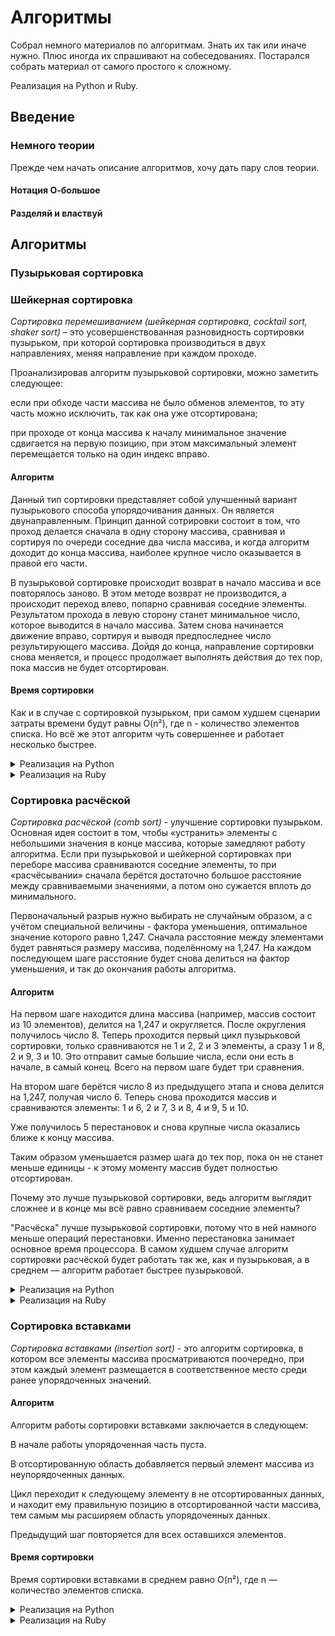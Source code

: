# Алгоритмы

Собрал немного материалов по алгоритмам. Знать их так или иначе нужно. Плюс иногда их спрашивают на собеседованиях. Постарался собрать материал от самого простого к сложному.

Реализация на Python и Ruby.

## Введение

### Немного теории

Прежде чем начать описание алгоритмов, хочу дать пару слов теории.

#### Нотация О-большое



#### Разделяй и властвуй



## Алгоритмы

### Пузырьковая сортировка



### Шейкерная сортировка

_Сортировка перемешиванием (шейкерная сортировка, cocktail sort, shaker sort)_ – это усовершенствованная разновидность сортировки пузырьком, при которой сортировка производиться в двух направлениях, меняя направление при каждом проходе.

Проанализировав алгоритм пузырьковой сортировки, можно заметить следующее:

если при обходе части массива не было обменов элементов, то эту часть можно исключить, так как она уже отсортирована;

при проходе от конца массива к началу минимальное значение сдвигается на первую позицию, при этом максимальный элемент перемещается только на один индекс вправо.

#### Алгоритм

Данный тип сортировки представляет собой улучшенный вариант пузырькового способа упорядочивания данных. Он является двунаправленным. Принцип данной сотрировки состоит в том, что проход делается сначала в одну сторону массива, сравнивая и сортируя по очереди соседние два числа массива, и когда алгоритм доходит до конца массива, наиболее крупное число оказывается в правой его части.

В пузырьковой сортировке происходит возврат в начало массива и все повторялось заново. В этом методе возврат не производится, а происходит переход влево, попарно сравнивая соседние элементы. Результатом прохода в левую сторону станет минимальное число, которое выводится в начало массива. Затем снова начинается движение вправо, сортируя и выводя предпоследнее число результирующего массива. Дойдя до конца, направление сортировки снова меняется, и процесс продолжает выполнять действия до тех пор, пока массив не будет отсортирован.

#### Время сортировки
Как и в случае с сортировкой пузырьком, при самом худшем сценарии затраты времени будут равны O(n²), где n - количество элементов списка. Но всё же этот алгоритм чуть совершеннее и работает несколько быстрее.

<details>
<summary>Реализация на Python</summary>

```
def shaker_sort(nums): 
    # Определяем начальный (левый) и конечный (правый) элементы
    left = 0
    right = len(nums) - 1
    while left <= right:
        # Проходимся от левого до правого элемента с шагом один
        for i in range(left, right, 1):
            if nums[i] > nums[i + 1]:
                nums[i], nums[i + 1] = nums[i + 1], nums[i]
        right -= 1
        # Проходимся от правого до левого элемента с шагом минус один!
        for i in range(right, left, -1):
            if nums[i - 1] > nums[i]:
                nums[i], nums[i - 1] = nums[i - 1], nums[i]
        left += 1
    return nums
```

</details>

<details>
<summary>Реализация на Ruby</summary>

```
def shaker_sort(nums) 
    # Определяем начальный (левый) и конечный (правый) элементы
    left = 0
    right = nums.size - 1
    while left <= right
        # Проходимся от левого до правого элемента с шагом один
        (left...right).each do |i|
            if nums[i] > nums[i + 1]
                nums[i], nums[i + 1] = nums[i + 1], nums[i]
            end
        right -= 1
        end
        # Проходимся от правого до левого элемента с шагом минус один!
        (right).downto(left).each do |i|
            if nums[i - 1] > nums[i]
                nums[i], nums[i - 1] = nums[i - 1], nums[i]
            end
        left += 1
        end
    end
    return nums
end
```

</details>

### Сортировка расчёской

_Сортировка расчёской (comb sort)_ - улучшение сортировки пузырьком. Основная идея состоит в том, чтобы «устранить» элементы с небольшими значения в конце массива, которые замедляют работу алгоритма. Если при пузырьковой и шейкерной сортировках при переборе массива сравниваются соседние элементы, то при «расчёсывании» сначала берётся достаточно большое расстояние между сравниваемыми значениями, а потом оно сужается вплоть до минимального.

Первоначальный разрыв нужно выбирать не случайным образом, а с учётом специальной величины - фактора уменьшения, оптимальное значение которого равно 1,247. Сначала расстояние между элементами будет равняться размеру массива, поделённому на 1,247. На каждом последующем шаге расстояние будет снова делиться на фактор уменьшения, и так до окончания работы алгоритма.

#### Алгоритм

На первом шаге находится длина массива (например, массив состоит из 10 элементов), делится на 1,247 и округляется. После округления получилось число 8. Теперь проходится первый цикл пузырьковой сортировки, только сравниваются не 1 и 2, 2 и 3 элементы, а сразу 1 и 8, 2 и 9, 3 и 10. Это отправит самые большие числа, если они есть в начале, в самый конец. Всего на первом шаге будет три сравнения.

На втором шаге берётся число 8 из предыдущего этапа и снова делится на 1,247, получая число 6. Теперь снова проходится массив и сравниваются элементы: 1 и 6, 2 и 7, 3 и 8, 4 и 9, 5 и 10.

Уже получилось 5 перестановок и снова крупные числа оказались ближе к концу массива.

Таким образом уменьшается размер шага до тех пор, пока он не станет меньше единицы - к этому моменту массив будет полностью отсортирован.

Почему это лучше пузырьковой сортировки, ведь алгоритм выглядит сложнее и в конце мы всё равно сравниваем соседние элементы?

"Расчёска" лучше пузырьковой сортировки, потому что в ней намного меньше операций перестановки. Именно перестановка занимает основное время процессора. В самом худшем случае алгоритм сортировки расчёской будет работать так же, как и пузырьковая, а в среднем — алгоритм работает быстрее пузырьковой.


<details>
<summary>Реализация на Python</summary>

```

def comb_sort(nums):
    # Получаем длину массива
    l = len(nums)
    # Оптимальное число для вычисления шага сравнения
    factor = 1.247
    # Получаем точный шаг сравнения
    gap_factor = l / factor
    while gap_factor > 1:
        gap = round(gap_factor)
        for i in range(l - gap):
            j = i + gap
            if nums[i] > nums[j]:
                nums[i], nums[j] = nums[j], nums[i]
        gap_factor = gap_factor / factor
    return nums

```

</details>

<details>
<summary>Реализация на Ruby</summary>

```

def comb_sort(nums)
  # получаем длину массива
  l = nums.size
  # оптимальное число для вычисления шага сравнения
  factor = 1.247
  # получаем точный шаг сравнения
  gap_factor = l / factor
  # пока шаг больше единицы
  while gap_factor > 1
    gap = gap_factor.round
    (0..(l - gap - 1)).each do |i|
      j = i + gap
      if nums[i] > nums[j]
        nums[i], nums[j] = nums[j], nums[i]
      end
    end
    gap_factor = gap_factor / factor
  end
  return nums
end

```

</details>

### Сортировка вставками

_Сортировка вставками (insertion sort)_ - это алгоритм сортировка, в котором все элементы массива просматриваются поочередно, при этом каждый элемент размещается в соответственное место среди ранее упорядоченных значений.

#### Алгоритм

Алгоритм работы сортировки вставками заключается в следующем:

В начале работы упорядоченная часть пуста.

В отсортированную область добавляется первый элемент массива из неупорядоченных данных.

Цикл переходит к следующему элементу в не отсортированных данных, и находит ему правильную позицию в отсортированной части массива, тем самым мы расширяем область упорядоченных данных.

Предыдущий шаг повторяется для всех оставшихся элементов.

#### Время сортировки
Время сортировки вставками в среднем равно O(n²), где n — количество элементов списка.

<details>
<summary>Реализация на Python</summary>

```

def insertion_sort(nums): 
    length = len(nums) 
    for i in range(1, length):
        key = nums[i]
        j = i
        while (j - 1 >= 0) and (nums[j - 1] > key):
            nums[j - 1], nums[j] = nums[j], nums[j - 1]
            j = j - 1
        nums[j] = key
    return nums

```

</details>

<details>
<summary>Реализация на Ruby</summary>

```

def insertion_sort(nums) 
    length = nums.size 
    length.times do |i|
        key = nums[i]
        j = i
        while (j - 1 >= 0) and (nums[j - 1] > key)
            nums[j - 1], nums[j] = nums[j], nums[j - 1]
            j = j - 1
        end
        nums[j] = key
    end
    return nums
end

```

### Случайная сортировка

_Случайная сортировка (Bogosort)_ - один из самых неэффективных алгоритмов сортировки массивов. Рассматривать его стоит исключительно в учебных целях!

#### Алгоритм

Вначале массив проверяется на упорядоченность. Если элементы не отсортированы, то они перемешиваются случайным образом и снова проверяется, упорядочен ли массим. Операция повторяется до тех пор, пока массив не будет отсортирован. Когда-нибудь ведь должно сработать?

<details>
<summary>Реализация на Python</summary>

```
import random

# Метод проверки упорядоченности массива
def is_sorted(nums):
    length = len(nums)
    for i in range(0, length - 1):
        if(nums[i] > nums[i + 1]):
            return False
    return True

# Перемешивание массива в случайном порядке
def random_permutation(nums):
    length = len(nums)
    for i in range(0, length):
        rnd = random.randint(0, length - 1)
        # обмен элементов массива
        temp = nums[i]
        nums[i] = nums[rnd]
        nums[rnd] = temp

# Случайная сортировка
def bogo_sort(nums):
    while(not(is_sorted(nums))):
        random_permutation(nums)
    return nums
```

</details>

<details>
<summary>Реализация на Ruby</summary>

```

# Метод проверки упорядоченности массива
def sorted?(nums)
    length = nums.length
    (0..length - 2).each do |i|
      return false if nums[i] > nums[i + 1]
    end
    return true
end
  
# Перемешивание массива в случайном порядке
def random_permutation(nums)
    length = nums.length
    (0..length - 1).each do |i|
      rnd = rand(0..length - 1)
      # обмен элементов массива
      temp = nums[i]
      nums[i] = nums[rnd]
      nums[rnd] = temp
    end
end
  
# Случайная сортировка
def bogo_sort(nums)
    until sorted?(nums)
      random_permutation(nums)
    end
    nums
end

```

</details>

### Сортировка выборкой

Этот алгоритм сегментирует список на две части: отсортированную и неотсортированную. Наименьший элемент удаляется из второго списка и добавляется в первый.

#### Алгоритм

На практике не нужно создавать новый список для отсортированных элементов. В качестве него используется крайняя левая часть списка. Находится наименьший элемент и меняется с первым местами.

После того, как первый элемент списка отсортирован, находится наименьший элемент из оставшихся и меняем местами со вторым. Повторяется это до тех пор, пока не останется последний элемент в списке.

<details>
<summary>Реализация на Python</summary>

```

def selection_sort(nums):  
    for i in range(len(nums)):
        # По умолчанию первый элемент считается наименьшим
        lowest_value_index = i
        for j in range(i + 1, len(nums)):
            if nums[j] < nums[lowest_value_index]:
                lowest_value_index = j
        nums[i], nums[lowest_value_index] = nums[lowest_value_index], nums[i]
    return nums

```

</details>

<details>
<summary>Реализация на Ruby</summary>

```

def selection_sort(nums)
    nums.size.times do |i|
        # По умолчанию первый элемент считается наименьшим
        lowest_value_index = i
        (i + 1...nums.length).each do |j|
            if nums[j] < nums[lowest_value_index]
                lowest_value_index = j
            end
        end
        nums[i], nums[lowest_value_index] = nums[lowest_value_index], nums[i]
    end
    return nums
end

```

</details>


-------------------

### Пирамидальная сортировка

_Пирамидальная сортировка (сортировка кучей, HeapSort)_ - это метод сортировки сравнением, основанный на такой структуре данных как двоичная куча. Это такой же популярный алгоритм, как и сортировки вставками или выборкой. Алгоритм сегментирует список на две части: отсортированную и неотсортированную. Алгоритм преобразует второй сегмент списка в структуру данных «куча» (heap), чтобы можно было эффективно определить самый большой элемент.

#### Алгоритм

Сначала список преобразуется в Max Heap - бинарное дерево, где самый большой элемент является вершиной дерева. Затем этот элемент помещается в конец списка. После Max Heap перестраивается и снова новый наибольший элемент помещается уже перед последним элементом в списке.

Этот процесс построения кучи повторяется, пока все вершины дерева не будут удалены.

#### Время сортировки

В среднем время сортировки кучей составляет O(n log n), что значительно быстрее предыдущих алгоритмов.

<details>
<summary>Реализация на Python</summary>

```

def heapify(nums, heap_size, root_index):  
    # Индекс наибольшего элемента считаем корневым индексом
    largest = root_index
    left_child = (2 * root_index) + 1
    right_child = (2 * root_index) + 2

    # Если левый потомок корня - допустимый индекс, а элемент больше,
    # чем текущий наибольший, наибольший элемент обновляется
    if left_child < heap_size and nums[left_child] > nums[largest]:
        largest = left_child

    # То же самое для правого потомка корня
    if right_child < heap_size and nums[right_child] > nums[largest]:
        largest = right_child

    # Если наибольший элемент больше не корневой, они меняются местами
    if largest != root_index:
        nums[root_index], nums[largest] = nums[largest], nums[root_index]
        heapify(nums, heap_size, largest)

def heap_sort(nums):  
    n = len(nums)

    # Создаётся Max Heap из списка
    # Второй аргумент означает остановку алгоритма перед элементом -1, т.е.
    # перед первым элементом списка
    # 3-й аргумент означает повторный проход по списку в обратном направлении, 
    # уменьшая счётчик i на 1 
    for i in range(n, -1, -1):
        heapify(nums, n, i)

    # Перемещаем корень Max Heap в конец списка
    for i in range(n - 1, 0, -1):
        nums[i], nums[0] = nums[0], nums[i]
        heapify(nums, i, 0)

```

</details>

<details>
<summary>Реализация на Ruby</summary>

```



```

</details>


-------------------

### Сортировка слиянием

_Сортировка слиянием (merge sort)_ - алгоритм относится к алгоритмам «разделяй и властвуй». Алгоритм разбивает список на две части, каждую из них он разбивает ещё на две и т. д. Разбиение продолжается, пока не останутся единичные элементы.

Соседние элементы становятся отсортированными парами. Затем эти пары объединяются и сортируются с другими парами. Этот процесс продолжается до тех пор, пока не отсортируются все элементы.

#### Алгоритм

Список рекурсивно разделяется пополам, пока в итоге не получатся списки размером в один элемент. Массив из одного элемента считается упорядоченным. Соседние элементы сравниваются и соединяются вместе. Это происходит до тех пор, пока не получится полный отсортированный список.

Сортировка осуществляется путём сравнения наименьших элементов каждого подмассива. Первые элементы каждого подмассива сравниваются первыми. Наименьший элемент перемещается в результирующий массив. Счётчики результирующего массива и подмассива, откуда был взят элемент, увеличиваются на 1.

#### Время сортировки

В среднем время сортировки слиянием составляет O(n log n).

<details>
<summary>Реализация на Python</summary>

```

def merge(left_list, right_list):  
    sorted_list = []
    left_list_index = right_list_index = 0

    # Длина списков часто используется, поэтому для удобства создадются переменные
    left_list_length, right_list_length = len(left_list), len(right_list)

    for _ in range(left_list_length + right_list_length):
        if left_list_index < left_list_length and right_list_index < right_list_length:
            # Первые элементы в начале каждого списка сравниваются между собой
            # Если первый элемент левого подсписка меньше, он добавляется
            # в отсортированный массив
            if left_list[left_list_index] <= right_list[right_list_index]:
                sorted_list.append(left_list[left_list_index])
                left_list_index += 1
            # Если первый элемент правого подсписка меньше, он добавляется
            # в отсортированный массив
            else:
                sorted_list.append(right_list[right_list_index])
                right_list_index += 1

        # Если достигнут конец левого списка, элементы правого списка
        # добавляются в конец результирующего списка
        elif left_list_index == left_list_length:
            sorted_list.append(right_list[right_list_index])
            right_list_index += 1
        # Если достигнут конец правого списка, элементы левого списка
        # добавляются в отсортированный массив
        elif right_list_index == right_list_length:
            sorted_list.append(left_list[left_list_index])
            left_list_index += 1

    return sorted_list

def merge_sort(nums):  
    # Возвращается список, если он состоит из одного элемента
    if len(nums) <= 1:
        return nums

    # Для того чтобы найти середину списка, используется деление без остатка
    # Индексы должны быть целочисленные
    mid = len(nums) // 2

    # Сортировка и объединение подсписков
    left_list = merge_sort(nums[:mid])
    right_list = merge_sort(nums[mid:])

    # Объединение отсортированных списков в результирующий список
    return merge(left_list, right_list)

```

</details>

<details>
<summary>Реализация на Ruby</summary>

```



```

</details>


-------------------

### Быстрая сортировка

_Быстрая сортировка (quicksort)_ - этот алгоритм также относится к алгоритмам «разделяй и властвуй». Его используют чаще других алгоритмов. При правильной конфигурации он чрезвычайно эффективен и не требует дополнительной памяти, в отличие от той же сортировки слиянием. Массив разделяется на две части по разные стороны от опорного элемента. В процессе сортировки элементы меньше опорного помещаются перед ним, а равные или большие - позади.

Быстрая сортировка - один из самых быстрых известных универсальных алгоритмов сортировки массивов.

#### Алгоритм

Быстрая сортировка начинается с разбиения списка и выбора одного из элементов в качестве опорного. А всё остальное передвигается так, чтобы этот элемент встал на своё место. Все элементы меньше него перемещаются влево, а равные и большие элементы перемещаются вправо.

Если описывать работу чуть подробнее, то алгоритм состоит из трёх шагов:

1) Выбрать элемент из массива. Этот элемент называется опорным.
 
2) Разбиение. Перераспределение элементов в массиве таким образом, что элементы, меньшие опорного, помещаются перед ним, а большие или равные - после.

3) Рекурсивно применить первые два шага к двум подмассивам слева и справа от опорного элемента. Рекурсия не применяется к массиву, в котором только один элемент или отсутствуют элементы.

#### Время сортировки

В среднем время выполнения быстрой сортировки составляет O(n log n).

Алгоритм быстрой сортировки будет работать медленно, если опорный элемент равен наименьшему или наибольшему элементам списка. При таких условиях, в отличие от сортировок кучей и слиянием, обе из которых имеют в худшем случае время сортировки O(n log n), быстрая сортировка в худшем случае будет выполняться O(n²).

<details>
<summary>Реализация на Python</summary>

```

def partition(nums, low, high):  
    # В качестве опорного выбирается средний элемент
    pivot = nums[(low + high) // 2]
    i = low - 1
    j = high + 1
    while True:
        i += 1
        while nums[i] < pivot:
            i += 1

        j -= 1
        while nums[j] > pivot:
            j -= 1

        if i >= j:
            return j

        # Если элемент с индексом i (слева от опорного) больше, чем
        # элемент с индексом j (справа от опорного), элемены меняются местами
        nums[i], nums[j] = nums[j], nums[i]

def quick_sort(nums):  
    # Вспомогательная функцию, которая вызывается рекурсивно
    def _quick_sort(items, low, high):
        if low < high:
            split_index = partition(items, low, high)
            _quick_sort(items, low, split_index)
            _quick_sort(items, split_index + 1, high)

    _quick_sort(nums, 0, len(nums) - 1)

```

</details>

<details>
<summary>Реализация на Ruby</summary>

```



```

</details>







Сортировка слиянием (Merge Sort): Эффективный алгоритм сортировки, основанный на принципе "Разделяй и властвуй". Его сложность O(n log n), что делает его хорошим выбором для сортировки больших объемов данных.

Быстрая сортировка (Quick Sort): Ещё один алгоритм сортировки, который также использует принцип "Разделяй и властвуй". В среднем его сложность O(n log n), но в худшем случае может быть O(n^2).

Поиск в ширину (Breadth-First Search, BFS): Алгоритм поиска в графе, который исследует вершины по уровням, начиная с начальной вершины. Широко используется, например, для поиска в деревьях или графах.

Поиск в глубину (Depth-First Search, DFS): Еще один алгоритм поиска в графе, который исследует вершины вглубь, до тех пор, пока не будет достигнута конечная вершина. Также широко применяется для обхода структур данных, таких как деревья и графы.

Алгоритм Дейкстры (Dijkstra's Algorithm): Используется для нахождения кратчайшего пути в графе с неотрицательными весами рёбер. Часто используется в сетевых технологиях.

Алгоритм поиска подстроки Кнута-Морриса-Пратта (KMP Algorithm): Используется для поиска подстроки в строке. Эффективен и пригоден для работы с большими текстовыми данными.

Алгоритм сортировки подсчётом (Counting Sort): Эффективен для сортировки целых чисел в заданном диапазоне. Работает за линейное время O(n), но требует дополнительной памяти.

Алгоритмы обхода графа (DFS, BFS): Важны для понимания и работы с графами. Помогут решить задачи, такие как поиск в глубину или ширину, нахождение компонент связности, топологическая сортировка и т. д.

Двоичный поиск (Binary Search): Эффективный алгоритм поиска элемента в отсортированном массиве. Его сложность O(log n), что делает его быстрым методом поиска.

Динамическое программирование: Это не конкретный алгоритм, а метод решения задач, включающий разбиение задачи на подзадачи и решение каждой подзадачи только один раз, сохраняя результаты для будущего использования.



